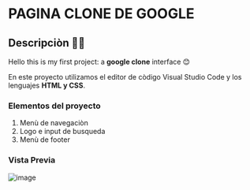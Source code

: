 # PAGINA CLONE DE GOOGLE
## Descripciòn 🧠🦾
Hello this is my first project: a **google clone** interface 😊

En este proyecto utilizamos el editor de còdigo Visual Studio Code y los lenguajes **HTML y CSS**.
### Elementos del proyecto
<ol>
  <li>Menù de navegaciòn </li>
  <li>Logo e input de busqueda</li>
  <li>Menù de footer</li>
</ol>

### Vista Previa
![image](https://github.com/AmyNavCar/google-clone1/assets/152136916/a5edc3c6-7fd3-4712-9783-d306acd7ae52)
